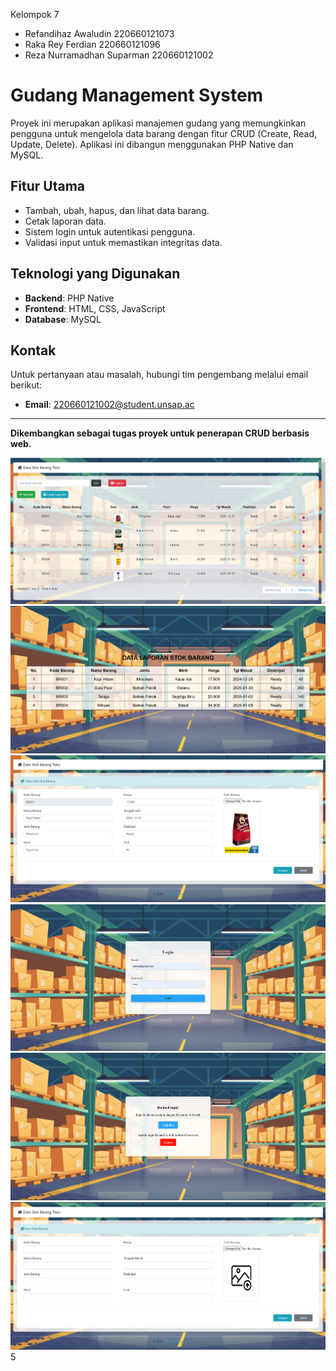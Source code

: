 Kelompok 7
- Refandihaz Awaludin 220660121073
- Raka Rey Ferdian 220660121096
- Reza Nurramadhan Suparman 220660121002

# Gudang Management System

Proyek ini merupakan aplikasi manajemen gudang yang memungkinkan pengguna untuk mengelola data barang dengan fitur CRUD (Create, Read, Update, Delete). Aplikasi ini dibangun menggunakan PHP Native dan MySQL.

## Fitur Utama
- Tambah, ubah, hapus, dan lihat data barang.
- Cetak laporan data.
- Sistem login untuk autentikasi pengguna.
- Validasi input untuk memastikan integritas data.

## Teknologi yang Digunakan
- **Backend**: PHP Native
- **Frontend**: HTML, CSS, JavaScript
- **Database**: MySQL

## Kontak
Untuk pertanyaan atau masalah, hubungi tim pengembang melalui email berikut:
- **Email**: 220660121002@student.unsap.ac

---
**Dikembangkan sebagai tugas proyek untuk penerapan CRUD berbasis web.**

![Deskripsi Gambar](dokumentasi/beranda.png)
![Deskripsi Gambar](dokumentasi/cetaklaporan.png)
![Deskripsi Gambar](dokumentasi/editbarang.png)
![Deskripsi Gambar](dokumentasi/login.png)
![Deskripsi Gambar](dokumentasi/sesudahlogin.png)
![Deskripsi Gambar](dokumentasi/tambahbarang.png)5
